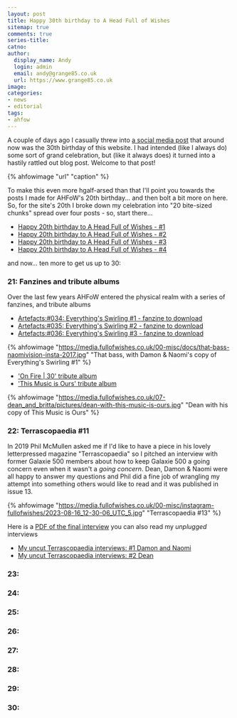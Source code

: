 ```yaml
---
layout: post
title: Happy 30th birthday to A Head Full of Wishes
sitemap: true
comments: true
series-title:
catno:
author:
  display_name: Andy
  login: admin
  email: andy@grange85.co.uk
  url: https://www.grange85.co.uk
image:
categories:
- news
- editorial
tags:
- ahfow
---
```

A couple of days ago I casually threw into [a social media post](https://bsky.app/profile/did:plc:3zd24yzhk54uxdb53wvfjidu/post/3ldhiz33c2225) that around now was the 30th birthday of this website. I had intended (like I always do) some sort of grand celebration, but (like it always does) it turned into a hastily rattled out blog post. Welcome to that post!

{% ahfowimage "url" "caption" %}

To make this even more hgalf-arsed than that I'll point you towards the posts I made for AHFoW's 20th birthday... and then bolt a bit more on here. So, for the site's 20th I broke down my celebration into "20 bite-sized chunks" spread over four posts - so, start there...

 - [Happy 20th birthday to A Head Full of Wishes - #1](https://www.fullofwishes.co.uk/2014/12/04/happy-20th-birthday-head-full-wishes-1/)
 - [Happy 20th birthday to A Head Full of Wishes - #2](https://www.fullofwishes.co.uk/2014/12/07/happy-20th-birthday-head-full-wishes-2/)
 - [Happy 20th birthday to A Head Full of Wishes - #3](https://www.fullofwishes.co.uk/2014/12/10/happy-20th-birthday-head-full-wishes-3/)
 - [Happy 20th birthday to A Head Full of Wishes - #4](https://www.fullofwishes.co.uk/2014/12/13/happy-20th-birthday-head-full-wishes-4/)

and now... ten more to get us up to 30:

### 21: Fanzines and tribute albums
Over the last few years AHFoW entered the physical realm with a series of fanzines, and tribute albums
 - [Artefacts:#034: Everything's Swirling #1 - fanzine to download](https://www.fullofwishes.co.uk/2021/06/04/artefacts-034-everything-s-swirling-1-fanzine-to-download/)
 - [Artefacts:#035: Everything's Swirling #2 - fanzine to download](https://www.fullofwishes.co.uk/2023/04/05/artefacts-035-everything-s-swirling-2-fanzine-to-download/)
 - [Artefacts:#036: Everything's Swirling #3 - fanzine to download](https://www.fullofwishes.co.uk/2023/10/11/artefacts-036-everything-s-swirling-3-fanzine-to-download/)

{% ahfowimage "https://media.fullofwishes.co.uk/00-misc/docs/that-bass-naomivision-insta-2017.jpg" "That bass, with Damon & Naomi's copy of Everything's Swirling #1" %}

 - ['On Fire \| 30' tribute album](https://aheadfullofwishes.bandcamp.com/album/on-fire-30)
 - ['This Music is Ours' tribute album](https://aheadfullofwishes.bandcamp.com/album/this-music-is-ours)

{% ahfowimage "https://media.fullofwishes.co.uk/07-dean_and_britta/pictures/dean-with-this-music-is-ours.jpg" "Dean with his copy of This Music is Ours" %}


### 22: Terrascopaedia #11
In 2019 Phil McMullen asked me if I'd like to have a piece in his lovely letterpressed magazine "Terrascopaedia" so I pitched an interview with former Galaxie 500 members about how to keep Galaxie 500 a going concern even when it wasn't a _going concern_. Dean, Damon & Naomi were all happy to answer my questions and Phil did a fine job of wrangling my attempt into something others would like to read and it was published in issue 13.

{% ahfowimage "https://media.fullofwishes.co.uk/00-misc/instagram-fullofwishes/2023-08-16_12-30-06_UTC_5.jpg" "Terrascopaedia #13" %}

Here is a [PDF of the final interview](https://media.fullofwishes.co.uk/01-galaxie_500/docs/galaxie-500-terrascopaedia-13.pdf) you can also read my _unplugged_ interviews

 - [My uncut Terrascopaedia interviews: #1 Damon and Naomi](https://www.fullofwishes.co.uk/2024/05/01/my-uncut-terrascopaedia-interviews-1-damon-and-naomi/)
 - [My uncut Terrascopaedia interviews: #2 Dean](https://www.fullofwishes.co.uk/2024/05/03/my-uncut-terrascopaedia-interviews-2-dean/)


### 23:

### 24:

### 25:

### 26:

### 27:

### 28:

### 29:

### 30:

